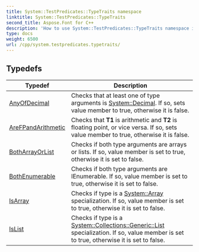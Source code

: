 ```yaml
---
title: System::TestPredicates::TypeTraits namespace
linktitle: System::TestPredicates::TypeTraits
second_title: Aspose.Font for C++
description: 'How to use System::TestPredicates::TypeTraits namespace in C++.'
type: docs
weight: 6500
url: /cpp/system.testpredicates.typetraits/
---
```




## Typedefs

| Typedef | Description |
| --- | --- |
| [AnyOfDecimal](./anyofdecimal/) | Checks that at least one of type arguments is [System::Decimal](../system/decimal/). If so, sets value member to true, otherwise it is false. |
| [AreFPandArithmetic](./arefpandarithmetic/) | Checks that **T1** is arithmetic and **T2** is floating point, or vice versa. If so, sets value member to true, otherwise it is false. |
| [BothArrayOrList](./botharrayorlist/) | Checks if both type arguments are arrays or lists. If so, value member is set to true, otherwise it is set to false. |
| [BothEnumerable](./bothenumerable/) | Checks if both type arguments are IEnumerable. If so, value member is set to true, otherwise it is set to false. |
| [IsArray](./isarray/) | Checks if type is a [System::Array](../system/array/) specialization. If so, value member is set to true, otherwise it is set to false. |
| [IsList](./islist/) | Checks if type is a [System::Collections::Generic::List](../system.collections.generic/list/) specialization. If so, value member is set to true, otherwise it is set to false. |
